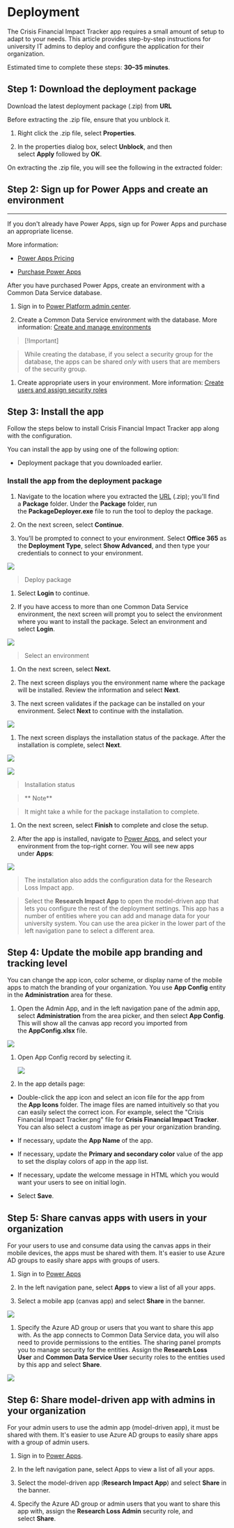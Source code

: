 # Deployment

The Crisis Financial Impact Tracker app requires a small amount of setup to adapt to your
needs. This article provides step-by-step instructions for university IT admins
to deploy and configure the application for their organization.

Estimated time to complete these steps: **30–35 minutes**.

## Step 1: Download the deployment package

Download the latest deployment package (.zip) from **URL**

Before extracting the .zip file, ensure that you unblock it.

1.  Right click the .zip file, select **Properties**.

2.  In the properties dialog box, select **Unblock**, and then
    select **Apply** followed by **OK**.

On extracting the .zip file, you will see the following in the extracted folder:

## Step 2: Sign up for Power Apps and create an environment
--------------------------------------------------------

If you don't already have Power Apps, sign up for Power Apps and purchase an
appropriate license.

More information:

-   [Power Apps Pricing](https://powerapps.microsoft.com/pricing/)

-   [Purchase Power
    Apps](https://docs.microsoft.com/power-platform/admin/signup-for-powerapps-admin)

After you have purchased Power Apps, create an environment with a Common Data
Service database.

1.  Sign in to [Power Platform admin center](https://aka.ms/ppac).

2.  Create a Common Data Service environment with the database. More
    information: [Create and manage
    environments](https://docs.microsoft.com/power-platform/admin/create-environment)

>   [!Important]

>   While creating the database, if you select a security group for the
>   database, the apps can be shared *only* with users that are members of the
>   security group.

1.  Create appropriate users in your environment. More information: [Create
    users and assign security
    roles](https://docs.microsoft.com/power-platform/admin/create-users-assign-online-security-roles)

## Step 3: Install the app

Follow the steps below to install Crisis Financial Impact Tracker app along with the
configuration.

You can install the app by using one of the following option:

-   Deployment package that you downloaded earlier.

### Install the app from the deployment package

1.  Navigate to the location where you extracted
    the [URL](https://docs.microsoft.com/en-us/powerapps/sample-apps/emergency-response/deploy-configure#step-1-download-the-deployment-package) (.zip);
    you'll find a **Package** folder. Under the **Package** folder, run
    the **PackageDeployer.exe** file to run the tool to deploy the package.

2.  On the next screen, select **Continue**.

3.  You’ll be prompted to connect to your environment. Select **Office 365** as
    the **Deployment Type**, select **Show Advanced**, and then type your
    credentials to connect to your environment.

![](media/ad09ad6b8bc5080e0f5c40dd268d0971.png)

>   Deploy package

1.  Select **Login** to continue.

2.  If you have access to more than one Common Data Service environment, the
    next screen will prompt you to select the environment where you want to
    install the package. Select an environment and select **Login**.

![](media/bb4b19dcab5a6265b7f13c533d8ba98a.png)

>   Select an environment

1.  On the next screen, select **Next.**

2.  The next screen displays you the environment name where the package will be
    installed. Review the information and select **Next**.

3.  The next screen validates if the package can be installed on your
    environment. Select **Next** to continue with the installation.

![](media/52704f1c94d9c4f3dec628ef2f8af167.png)

1.  The next screen displays the installation status of the package. After the
    installation is complete, select **Next**.

![](media/d9888f2c9da7f060ce89c10af66fbb19.png)

![](media/70640565a7f0f2aef7b2c036cff858b1.png)

>   Installation status

>   ** Note**

>   It might take a while for the package installation to complete.

1.  On the next screen, select **Finish** to complete and close the setup.

2.  After the app is installed, navigate to [Power
    Apps](https://make.powerapps.com/), and select your environment from the
    top-right corner. You will see new apps under **Apps**:

![](media/29b989b280863d772f0bb43106ae91ba.png)

>   The installation also adds the configuration data for the Research Loss
>   Impact app.

>   Select the **Research Impact App** to open the model-driven app that lets
>   you configure the rest of the deployment settings. This app has a number of
>   entities where you can add and manage data for your university system. You
>   can use the area picker in the lower part of the left navigation pane to
>   select a different area.

## Step 4: Update the mobile app branding and tracking level

You can change the app icon, color scheme, or display name of the mobile apps to
match the branding of your organization. You use **App Config** entity in
the **Administration** area for these.

1.  Open the Admin App, and in the left navigation pane of the admin app,
    select **Administration** from the area picker, and then select **App
    Config**. This will show all the canvas app record you imported from
    the **AppConfig.xlsx** file.

![](media/1e43d1122073ad5486fd535d51132b8f.png)

1.  Open App Config record by selecting it.

    ![](media/a5d3fa5f9e9098d4eb5b766bb7a33f38.png)

2.  In the app details page:

-   Double-click the app icon and select an icon file for the app from the **App
    Icons** folder. The image files are named intuitively so that you can easily
    select the correct icon. For example, select the "Crisis Financial Impact Tracker.png"
    file for **Crisis Financial Impact Tracker**. You can also select a custom image as per
    your organization branding.

-   If necessary, update the **App Name** of the app.

-   If necessary, update the **Primary and secondary color** value of the app to
    set the display colors of app in the app list.

-   If necessary, update the welcome message in HTML which you would want your
    users to see on initial login.

-   Select **Save**.

## Step 5: Share canvas apps with users in your organization


For your users to use and consume data using the canvas apps in their mobile
devices, the apps must be shared with them. It's easier to use Azure AD groups
to easily share apps with groups of users.

1.  Sign in to [Power Apps](https://make.powerapps.com/)

2.  In the left navigation pane, select **Apps** to view a list of all your
    apps.

3.  Select a mobile app (canvas app) and select **Share** in the banner.

![](media/95085888de76ce5ec4400507216dfd84.png)

1.  Specify the Azure AD group or users that you want to share this app with. As
    the app connects to Common Data Service data, you will also need to provide
    permissions to the entities. The sharing panel prompts you to manage
    security for the entities. Assign the **Research Loss User** and **Common
    Data Service User** security roles to the entities used by this app and
    select **Share**.

![](media/234217a170b7f13dd896654d4438b732.png)

## Step 6: Share model-driven app with admins in your organization


For your admin users to use the admin app (model-driven app), it must be shared
with them. It's easier to use Azure AD groups to easily share apps with a group
of admin users.

1.  Sign in to [Power Apps](https://make.powerapps.com/).

2.  In the left navigation pane, select Apps to view a list of all your apps.

3.  Select the model-driven app (**Research Impact App**) and
    select **Share** in the banner.

4.  Specify the Azure AD group or admin users that you want to share this app
    with, assign the **Research Loss Admin** security role, and
    select **Share**.
